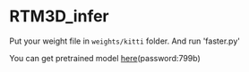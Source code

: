 # RTM3D_infer
Put your weight file in `weights/kitti` folder. And run 'faster.py'

You can get pretrained model [here](https://pan.baidu.com/s/1KKfRdFExq8lCWUDv9eC9jQ?pwd=799b )(password:799b)
